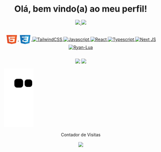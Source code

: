 <h1 align="center"> Olá, bem vindo(a) ao meu perfil!
</h1>

<div  align="center">
<a href="https://github.com/ryanwilll">
  <img loading="lazy" height="180em" src="https://github-readme-stats.vercel.app/api?username=ryanwilll&show_icons=true&theme=dracula&include_all_commits=true&count_private=true"/>
<img loading="lazy" height="180em" src="https://github-readme-stats.vercel.app/api/top-langs/?username=ryanwilll&layout=compact&langs_count=7&theme=dracula"/>


</div>

<div style="display: inline_block"><br>
  <p align="center">
  <img align="center" alt="HTML" height="30" width="40" src="https://raw.githubusercontent.com/devicons/devicon/master/icons/html5/html5-original.svg">
    
  <img align="center" alt="CSS" height="30" width="40" src="https://raw.githubusercontent.com/devicons/devicon/master/icons/css3/css3-original.svg">
  
  <img align="center" alt="TailwindCSS" height="30" width="40" src="https://cdn.jsdelivr.net/gh/devicons/devicon/icons/tailwindcss/tailwindcss-original-wordmark.svg">
   
   <img align="center" alt="Javascript" height="30" width="40" src="https://cdn.jsdelivr.net/gh/devicons/devicon/icons/javascript/javascript-original.svg">

   <img align="center" alt="React" height="30" width="40" src="https://cdn.jsdelivr.net/gh/devicons/devicon/icons/react/react-original.svg">
 
   <img align="center" alt="Typescript" height="30" width="40" src="https://cdn.jsdelivr.net/gh/devicons/devicon/icons/typescript/typescript-original.svg">
   
   <img align="center" alt="Next JS" height="30" width="40" src="https://cdn.jsdelivr.net/gh/devicons/devicon/icons/nextjs/nextjs-original.svg">

   
  <img align="center" alt="Ryan-Lua" height="30" width="40" src="https://cdn.jsdelivr.net/gh/devicons/devicon/icons/lua/lua-plain-wordmark.svg">
    
  </p>  
</div>
 
##
  
  <div>
<p align="center">
  <a href = "mailto:ryan_will-@hotmail.com"><img src="https://img.shields.io/badge/-Gmail-%23333?style=for-the-badge&logo=gmail&logoColor=white" target="_blank"></a>
  <a href="https://www.linkedin.com/in/ryan-will-580327226/" target="_blank"><img src="https://img.shields.io/badge/-LinkedIn-%230077B5?style=for-the-badge&logo=linkedin&logoColor=white" target="_blank"></a> 
 </p>
    
  ![Snake animation](https://github.com/ryanwilll/ryanwilll/blob/output/github-contribution-grid-snake.svg)

</div>
  
  <p align="center">Contador de Visitas</p>
  <p align="center"><img align="center" src="https://profile-counter.glitch.me/%7Bryanwilll%7D/count.svg"></>
